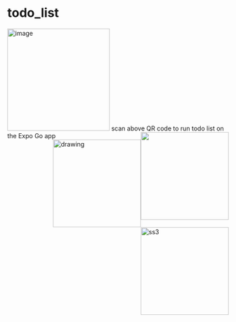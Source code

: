 # todo_list

<img width="233" alt="image" src="https://user-images.githubusercontent.com/66414385/167785321-b67f502e-1116-443f-9321-2b1237e2f5ba.png">
scan above QR code to run todo list on the Expo Go app



<img style="float:right" src="https://user-images.githubusercontent.com/66414385/184508722-28924b08-0e62-45aa-a141-8de407a6461f.jpg" alt="" width="200"/>
<img  style="float:right" src="https://user-images.githubusercontent.com/66414385/184508722-28924b08-0e62-45aa-a141-8de407a6461f.jpg" alt="drawing" width="200"/>
<img  style="float:right" src="https://user-images.githubusercontent.com/66414385/184508737-6fd8ca14-9955-4450-b420-570b6819e9d5.jpg" alt='ss3' width="200"/>
